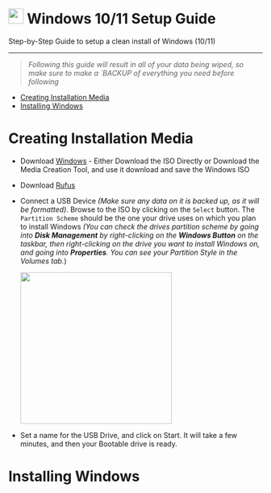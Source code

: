# <img src="https://user-images.githubusercontent.com/81617629/163785707-deed9383-3d8f-40ed-b5e2-c3f0662099ce.png" width="30"> Windows 10/11 Setup Guide
Step-by-Step Guide to setup a clean install of Windows (10/11)

***

> _Following this guide will result in all of your data being wiped, so make sure to make a `BACKUP of everything you need before following_


- [Creating Installation Media](#Creating-Installation-Media)
- [Installing Windows](#Installing-Windows)

# Creating Installation Media

- Download [Windows](https://www.microsoft.com/en-us/software-download/) - Either Download the ISO Directly or Download the Media Creation Tool, and use it download and save the Windows ISO 
- Download [Rufus](https://rufus.ie/en/) 
- Connect a USB Device _(Make sure any data on it is backed up, as it will be formatted)_. Browse to the ISO by clicking on the `Select` button. The `Partition Scheme` should be the one your drive uses on which you plan to install Windows _(You can check the drives partition scheme by going into **Disk Management** by right-clicking on the **Windows Button** on the taskbar, then right-clicking on the drive you want to install Windows on, and going into **Properties**. You can see your Partition Style in the Volumes tab._)

     <img src="https://user-images.githubusercontent.com/81617629/163786938-d6a8417e-4701-4634-a7e0-9f3d6eeceabf.png" width="300">
    
- Set a name for the USB Drive, and click on Start. It will take a few minutes, and then your Bootable drive is ready.


# Installing Windows
